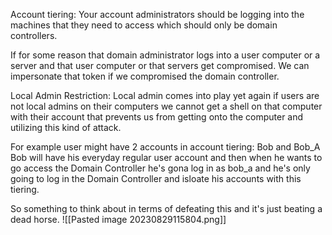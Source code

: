 
Account tiering:
Your account administrators should be logging into the machines that they need to access which should only be domain controllers.

If for some reason that domain administrator logs into a user computer or a server and that user computer or that servers get compromised. 
We can impersonate that token if we compromised the domain controller.

Local Admin Restriction:
Local admin comes into play yet again if users are not local admins on their computers we cannot get a shell on that computer with their account that prevents us from getting onto the computer and utilizing this kind of attack.

For example user might have 2 accounts in account tiering:
Bob and Bob_A 
Bob will have his everyday regular user account and then when he wants to go access the Domain Controller he's gona log in as bob_a and he's only going to log in the Domain Controller and isloate his accounts with this tiering.

So something to think about in terms of defeating this and it's just beating a dead horse.
![[Pasted image 20230829115804.png]]